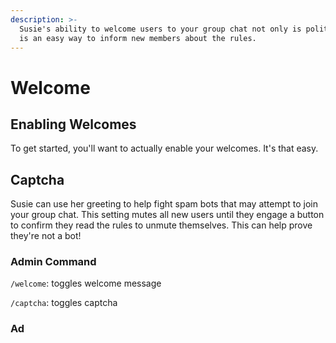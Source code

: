 ```yaml
---
description: >-
  Susie's ability to welcome users to your group chat not only is polite, but it
  is an easy way to inform new members about the rules.
---
```


# Welcome

## Enabling Welcomes

To get started, you'll want to actually enable your welcomes. It's that easy.

## Captcha

Susie can use her greeting to help fight spam bots that may attempt to join your group chat. This setting mutes all new users until they engage a button to confirm they read the rules to unmute themselves. This can help prove they're not a bot!

### Admin Command

`/welcome`: toggles welcome message

`/captcha`: toggles captcha

### Ad
